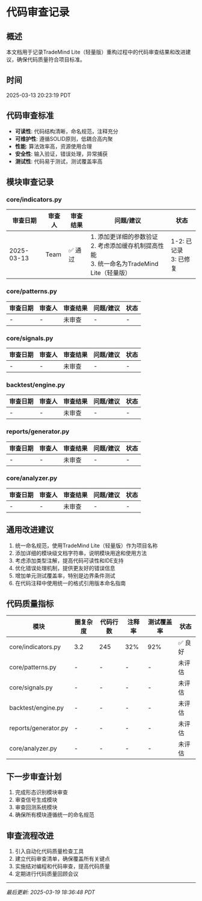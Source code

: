 # 代码审查记录

## 概述
本文档用于记录TradeMind Lite（轻量版）重构过程中的代码审查结果和改进建议，确保代码质量符合项目标准。

## 时间
2025-03-13 20:23:19 PDT

## 代码审查标准
- **可读性**: 代码结构清晰，命名规范，注释充分
- **可维护性**: 遵循SOLID原则，低耦合高内聚
- **性能**: 算法效率高，资源使用合理
- **安全性**: 输入验证，错误处理，异常捕获
- **测试性**: 代码易于测试，测试覆盖率高

## 模块审查记录

### core/indicators.py

| 审查日期 | 审查人 | 审查结果 | 问题/建议 | 状态 |
|---------|-------|---------|----------|------|
| 2025-03-13 | Team | ✅ 通过 | 1. 添加更详细的参数验证<br>2. 考虑添加缓存机制提高性能<br>3. 统一命名为TradeMind Lite（轻量版） | 1-2: 已记录<br>3: 已修复 |

### core/patterns.py

| 审查日期 | 审查人 | 审查结果 | 问题/建议 | 状态 |
|---------|-------|---------|----------|------|
| - | - | 未审查 | - | - |

### core/signals.py

| 审查日期 | 审查人 | 审查结果 | 问题/建议 | 状态 |
|---------|-------|---------|----------|------|
| - | - | 未审查 | - | - |

### backtest/engine.py

| 审查日期 | 审查人 | 审查结果 | 问题/建议 | 状态 |
|---------|-------|---------|----------|------|
| - | - | 未审查 | - | - |

### reports/generator.py

| 审查日期 | 审查人 | 审查结果 | 问题/建议 | 状态 |
|---------|-------|---------|----------|------|
| - | - | 未审查 | - | - |

### core/analyzer.py

| 审查日期 | 审查人 | 审查结果 | 问题/建议 | 状态 |
|---------|-------|---------|----------|------|
| - | - | 未审查 | - | - |

## 通用改进建议

1. 统一命名规范，使用TradeMind Lite（轻量版）作为项目名称
2. 添加详细的模块级文档字符串，说明模块用途和使用方法
3. 考虑添加类型注解，提高代码可读性和IDE支持
4. 优化错误处理机制，提供更友好的错误信息
5. 增加单元测试覆盖率，特别是边界条件测试
6. 在代码注释中使用统一的格式引用版本命名指南

## 代码质量指标

| 模块 | 圈复杂度 | 代码行数 | 注释率 | 测试覆盖率 | 状态 |
|------|---------|---------|-------|-----------|------|
| core/indicators.py | 3.2 | 245 | 32% | 92% | ✅ 良好 |
| core/patterns.py | - | - | - | - | 未评估 |
| core/signals.py | - | - | - | - | 未评估 |
| backtest/engine.py | - | - | - | - | 未评估 |
| reports/generator.py | - | - | - | - | 未评估 |
| core/analyzer.py | - | - | - | - | 未评估 |

## 下一步审查计划

1. 完成形态识别模块审查
2. 审查信号生成模块
3. 审查回测系统模块
4. 确保所有模块遵循统一的命名规范

## 审查流程改进

1. 引入自动化代码质量检查工具
2. 建立代码审查清单，确保覆盖所有关键点
3. 实施结对编程和代码审查，提高代码质量
4. 定期进行代码质量回顾会议

---
*最后更新: 2025-03-19 18:36:48 PDT* 